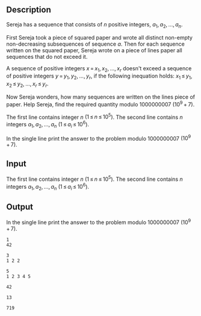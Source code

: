 ## Description

<div><p>Sereja has a sequence that consists of <span class="tex-span"><i>n</i></span> positive integers, <span class="tex-span"><i>a</i><sub class="lower-index">1</sub>, <i>a</i><sub class="lower-index">2</sub>, ..., <i>a</i><sub class="lower-index"><i>n</i></sub></span>. </p><p>First Sereja took a piece of squared paper and wrote all <span class="tex-font-style-bf">distinct</span> non-empty non-decreasing subsequences of sequence <span class="tex-span"><i>a</i></span>. Then for each sequence written on the squared paper, Sereja wrote on a piece of lines paper all sequences that <span class="tex-font-style-it">do not exceed</span> it.</p><p>A sequence of positive integers <span class="tex-span"><i>x</i> = <i>x</i><sub class="lower-index">1</sub>, <i>x</i><sub class="lower-index">2</sub>, ..., <i>x</i><sub class="lower-index"><i>r</i></sub></span> doesn't exceed a sequence of positive integers <span class="tex-span"><i>y</i> = <i>y</i><sub class="lower-index">1</sub>, <i>y</i><sub class="lower-index">2</sub>, ..., <i>y</i><sub class="lower-index"><i>r</i></sub></span>, if the following inequation holds: <span class="tex-span"><i>x</i><sub class="lower-index">1</sub> ≤ <i>y</i><sub class="lower-index">1</sub>, <i>x</i><sub class="lower-index">2</sub> ≤ <i>y</i><sub class="lower-index">2</sub>, ..., <i>x</i><sub class="lower-index"><i>r</i></sub> ≤ <i>y</i><sub class="lower-index"><i>r</i></sub></span>.</p><p>Now Sereja wonders, how many sequences are written on the lines piece of paper. Help Sereja, find the required quantity modulo <span class="tex-span">1000000007</span> <span class="tex-span">(10<sup class="upper-index">9</sup> + 7)</span>. </p></div><div class="input-specification"><p>The first line contains integer <span class="tex-span"><i>n</i></span> <span class="tex-span">(1 ≤ <i>n</i> ≤ 10<sup class="upper-index">5</sup>)</span>. The second line contains <span class="tex-span"><i>n</i></span> integers <span class="tex-span"><i>a</i><sub class="lower-index">1</sub>, <i>a</i><sub class="lower-index">2</sub>, ..., <i>a</i><sub class="lower-index"><i>n</i></sub></span> <span class="tex-span">(1 ≤ <i>a</i><sub class="lower-index"><i>i</i></sub> ≤ 10<sup class="upper-index">6</sup>)</span>.</p></div><div class="output-specification"><p>In the single line print the answer to the problem modulo <span class="tex-span">1000000007</span> <span class="tex-span">(10<sup class="upper-index">9</sup> + 7)</span>.</p></div>

## Input

<p>The first line contains integer <span class="tex-span"><i>n</i></span> <span class="tex-span">(1 ≤ <i>n</i> ≤ 10<sup class="upper-index">5</sup>)</span>. The second line contains <span class="tex-span"><i>n</i></span> integers <span class="tex-span"><i>a</i><sub class="lower-index">1</sub>, <i>a</i><sub class="lower-index">2</sub>, ..., <i>a</i><sub class="lower-index"><i>n</i></sub></span> <span class="tex-span">(1 ≤ <i>a</i><sub class="lower-index"><i>i</i></sub> ≤ 10<sup class="upper-index">6</sup>)</span>.</p>

## Output

<p>In the single line print the answer to the problem modulo <span class="tex-span">1000000007</span> <span class="tex-span">(10<sup class="upper-index">9</sup> + 7)</span>.</p>





```input1
1
42

```




```input2
3
1 2 2

```




```input3
5
1 2 3 4 5

```




```output1
42

```




```output2
13

```




```output3
719

```


